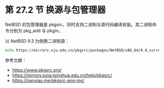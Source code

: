 # 第 27.2 节 换源与包管理器


NetBSD 的包管理器是 pkgsrc，同时支持二进制与源代码编译安装。其二进制命令分别为 pkg_add 与 pkgin。

以 NetBSD 9.3 为例换二进制源：

```sh
echo https://mirrors.nju.edu.cn/pkgsrc/packages/NetBSD/x86_64/9.0_current/All/  > /usr/pkg/etc/pkgin/repositories.epositories.conf
```



参考文献：

 - <https://www.pkgsrc.org/>
 - <https://mirrors.tuna.tsinghua.edu.cn/help/pkgsrc/>
 - <https://nanxiao.me/pkgsrc-ang-ips/>

